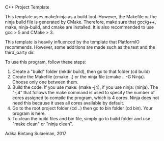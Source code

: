 C++ Project Template

This template uses make/ninja as a build tool. However, the Makefile or the ninja build file is generated by CMake. Therefore, make sure that gcc/g++, make, ninja-build, and cmake are installed. It is also recommended to use gcc > 5 and CMake > 3.

This template is heavily influenced by the template that PlatformIO recommends. However, some additions are made such as the test and the third_party dir.

To use this program, follow these steps:
1. Create a "build" folder (mkdir build), then go to that folder (cd build)
2. Create the Makefile (cmake ..) or the ninja file (cmake .. -G Ninja). Choose only one between them.
3. Build the code. If you use make: (make -j4), if you use ninja: (ninja). The "-j4" that follows the make command is used to specify the number of cores assigned to compile the program, which is 4 cores. Ninja does not need this because it uses all cores available by default.
4. Go to the root project folder (cd ..) then go to bin folder (cd bin). Your program is here.
5. To clean the build files and bin file, simply go to build folder and use "make clean" or "ninja clean".
 
Adika Bintang Sulaeman, 2017
